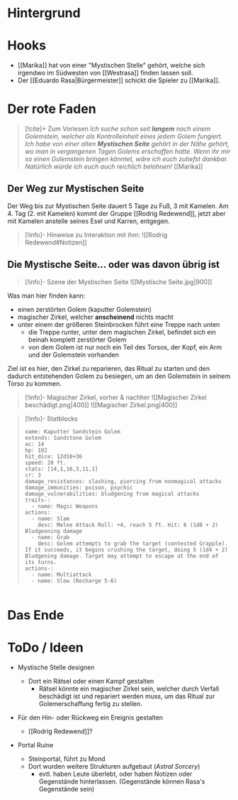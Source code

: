 # Hintergrund



# Hooks

- [[Marika]] hat von einer "Mystischen Stelle" gehört, welche sich irgendwo im Südwesten von [[Westrasa]] finden lassen soll.
- Der [[Eduardo Rasa|Bürgermeister]] schickt die Spieler zu [[Marika]].

# Der rote Faden

> [!cite]+ Zum Vorlesen
>  *Ich suche schon seit **langem** nach einem Golemstein, welcher als Kontrolleinheit eines jedem Golem fungiert.*
>  *Ich habe von einer alten **Mystischen Seite** gehört in der Nähe gehört, wo man in vergangenen Tagen Golems erschaffen hatte.*
>  *Wenn ihr mir so einen Golemstein bringen könntet, wäre ich euch zutiefst dankbar.*
>  *Natürlich würde ich euch auch reichlich belohnen!*
> [[Marika]]

## Der Weg zur Mystischen Seite

Der Weg bis zur Mystischen Seite dauert 5 Tage zu Fuß, 3 mit Kamelen.
Am 4. Tag (2. mit Kamelen) kommt der Gruppe [[Rodrig Redewend]], jetzt aber mit Kamelen anstelle seines Esel und Karren, entgegen.
> [!info]- Hinweise zu Interaktion mit ihm:
> ![[Rodrig Redewend#Notizen]]

## Die Mystische Seite... oder was davon übrig ist

> [!info]- Szene der Mystischen Seite
> ![[Mystische Seite.jpg|900]]

Was man hier finden kann:
- einen zerstörten Golem (kaputter Golemstein)
- magischer Zirkel, welcher **anscheinend** nichts macht
- unter einem der größeren Steinbrocken führt eine Treppe nach unten
	- die Treppe runter, unter dem magischen Zirkel, befindet sich ein beinah komplett zerstörter Golem
	- von dem Golem ist nur noch ein Teil des Torsos, der Kopf, ein Arm und der Golemstein vorhanden

Ziel ist es hier, den Zirkel zu reparieren, das Ritual zu starten und den dadurch entstehenden Golem zu besiegen, um an den Golemstein in seinem Torso zu kommen.
> [!info]- Magischer Zirkel, vorher & nachher
> ![[Magischer Zirkel beschädigt.png|400]]
> ![[Magischer Zirkel.png|400]]

> [!info]- Statblocks
> ```statblock
> name: Kaputter Sandstein Golem
> extends: Sandstone Golem
> ac: 14
> hp: 102
> hit_dice: 12d10+36
> speed: 20 ft.
> stats: [14,1,16,3,11,1]
> cr: 3
> damage_resistances: slashing, piercing from nonmagical attacks
> damage_immunities: poison, psychic
> damage_vulnerabilities: bludgening from magical attacks
> traits-:
>   - name: Magic Weapons
> actions:
>   - name: Slam
>     desc: Melee Attack Roll: +4, reach 5 ft. Hit: 6 (1d8 + 2) Bludgeoning damage
>   - name: Grab
>     desc: Golem attempts to grab the target (contested Grapple). If it succeeds, it begins crushing the target, doing 5 (1d4 + 2) Bludgening damage. Target may attempt to escape at the end of its turns.
> actions-:
>   - name: Multiattack
>   - name: Slow (Recharge 5-6)
> ```

```encounter

```


# Das Ende


# ToDo / Ideen

- Mystische Stelle designen
	- Dort ein Rätsel oder einen Kampf gestalten
		- Rätsel könnte ein magischer Zirkel sein, welcher durch Verfall beschädigt ist und repariert werden muss, um das Ritual zur Golemerschaffung fertig zu stellen.
- Für den Hin- oder Rückweg ein Ereignis gestalten
	- [[Rodrig Redewend]]?

- Portal Ruine
	- Steinportal, führt zu Mond
	- Dort wurden weitere Strukturen aufgebaut (*Astral Sorcery*)
		- evtl. haben Leute überlebt, oder haben Notizen oder Gegenstände hinterlassen. (Gegenstände können Rasa's Gegenstände sein)